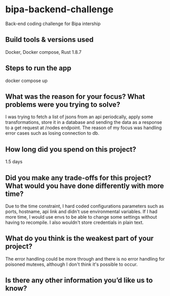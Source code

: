 # bipa-backend-challenge
Back-end coding challenge for Bipa intership

## Build tools & versions used
Docker, Docker compose, Rust 1.8.7
## Steps to run the app
docker compose up
## What was the reason for your focus? What problems were you trying to solve?
I was trying to fetch a list of jsons from an api periodcally, apply some transformations, store it in a database and sending the data as a response to a get request at /nodes endpoint. The reason of my focus was handling error cases such as losing connection to db.

## How long did you spend on this project?
1.5 days
## Did you make any trade-offs for this project? What would you have done differently with more time?
Due to the time constraint, I hard coded configurations parameters such as ports, hostname, api link and didn't use environmental variables. If I had more time, I would use envs to be able to change some settings without having to recompile. I also wouldn't store credentials in plain text.
## What do you think is the weakest part of your project?
The error handling could be more through and there is no error handling for poisoned mutexes, although I don't think it's possible to occur.
## Is there any other information you’d like us to know?
